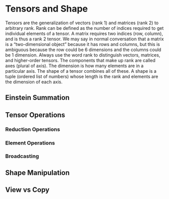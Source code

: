 # Tensors and Shape

Tensors are the generalization of vectors (rank 1) and matrices (rank 2) to arbitrary rank. Rank can be defined as the number of indices required to get individual elements of a tensor. A matrix requires two indices (row, column), and is thus a rank 2 tensor. We may say in normal conversation that a matrix is a “two-dimensional object” because it has rows and columns, but this is ambiguous because the row could be 6 dimensions and the columns could be 1 dimension. Always use the word rank to distinguish vectors, matrices, and higher-order tensors. The components that make up rank are called axes (plural of axis). The dimension is how many elements are in a particular axis. The shape of a tensor combines all of these. A shape is a tuple (ordered list of numbers) whose length is the rank and elements are the dimension of each axis.

## Einstein Summation

## Tensor Operations

### Reduction Operations

### Element Operations

### Broadcasting

## Shape Manipulation

## View vs Copy